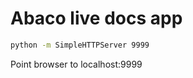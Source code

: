# Abaco live docs app

```bash
python -m SimpleHTTPServer 9999
```
Point browser to localhost:9999




